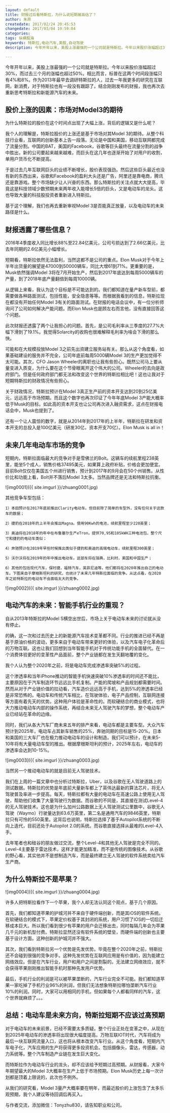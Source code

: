 ```yaml
---
layout: default
title: 财报过后看特斯拉，为什么说短期被高估了？
author: 朱昂
createdate: 2017/02/24 20:45:53
changedate: 2017/03/04 19:59:04
categories:
tags: 纵横股海
keywords: 特斯拉,电动汽车,美股,自动驾驶
description: 今年开年以来，美股上涨最强的一个公司就是特斯拉。今年以来股价涨幅超过30%，而过去三个月的涨幅也超过50%。相比而言，标普在这两个时间段涨幅只有4%和8%。作为2013年最早去

---
```


今年开年以来，美股上涨最强的一个公司就是特斯拉。今年以来股价涨幅超过30%，而过去三个月的涨幅也超过50%。相比而言，标普在这两个时间段涨幅只有4%和8%。作为2013年最早去调研特斯拉的人，过去一年我更多的研究在互联网，新消费，对于特斯拉也有一段没有跟踪了。结合刚刚发布的财报，我也再次去重新思考特斯拉和新能源汽车的未来。

## 股价上涨的因素：市场对Model3的期待

为什么特斯拉的股价在这个时间点出现了大幅上涨，背后的逻辑又是什么呢？

我个人的理解是，特斯拉股价的上涨还是基于市场对其Model 3的期待。从整个科技行业看，互联网的创新基本上告一段落。无论是中国和美国，移动互联网都完成了流量分割。中国的BAT，美国的Facebook，谷歌等巨头最终在流量分割的战争中胜出，新的公司要起来越来越难，而巨头在这几年也逐渐开始了对用户的收割，单用户货币化不断提高。
 
于是过去几年互联网巨头的业绩不断增长，股价表现强劲。然后这些巨头最近也没有新的东西出来，谷歌和Facebook的盈利大头还是广告，阿里还是靠电商，腾讯还是靠游戏。整个市场缺少让人兴奋的东西。那么特斯拉的关注点就大大提高，毕竟这是科技领域少数预期未来两年收入能增长5倍的巨头，又是电动车的龙头。这也导致大量的科技股投资者重新进入特斯拉。

基于这个理解，我们也再去重新审视Model 3是否能真正放量，以及电动车的未来路径是什么。
 
## 财报透露了哪些信息？

2016年4季度收入同比增长88%至22.84亿美元，公司亏损达到了2.66亿美元，比去年同期的2.6亿美元小幅增长。

短期看，特斯拉依然无法盈利，当然这都不是公司的重点。Elon Musk对于今年上半年出货量的展望是47000到50000辆车，同比大增61到71%。更重要的是，Musk依然强调Model 3将在7月开始生产，然后到2017年底达到每周5000辆车的产量，到了2018年底产量翻倍到每周10000辆。

从逻辑上来看，我认为这个目标是不可能达到的。我们都知道在量产新车型前，都需要做各种路面测试，包括性能，安全隐患等等。而根据我看到的信息，特斯拉现在都没有开始任何Model 3有关的路面测试。在财报的电话会议中，有一位分析师询问了公司如何解决产能问题。而Elon Musk也是顾左右而言他，没有直接回答这个问题。
 
此次财报还透露了两个让我担心的问题。首先，是公司毛利率从三季度的27.7%大幅下滑到了19.1%。我觉得Solarcity的收购也很难解释毛利率为啥会下滑的那么快。

可能和在大规模投放Model 3之前先出资建立服务站有关。那么从这个角度看，如果基础建设的服务并不完全，公司年底前每周5000辆Model 3的生产更加觉得不太可能。其次，CFO Jason Wheeler的离职也让我有些担心。既然公司马上要从量变进入质变，为什么要在这个节骨眼离开这个伟大的公司。Wheeler的去向是政府部门。但是任何政府部门都无法和改变这个世界的特斯拉相比吧！这也让我对于短期特斯拉的财政情况有些担心。

关于财政情况，特斯拉预计在Model 3真正生产前的资本开支达到20到25亿美元，远远高于市场预期。而且这个数字也再次印证了今年年底Model 3产能大概率低于Musk的目标。如此高的资本开支也让公司再次进入融资需求，这点在财报电话会中，Musk也提到了。
 
还有一个让人震惊的数字，就是从2014年到2017年的上半年，特斯拉在研发和资本开支的总投入是100亿美元（研发30亿，资本开支70亿）。Elon Musk is all in！

## 未来几年电动车市场的竞争

短期内，特斯拉面临最大的竞争对手是雪佛兰的Bolt。这辆车的续航里程238英里，能坐5个成人，销售价格37495美元，如果算上政府补贴，价格会更加便宜。目前Bolt仅仅在美国五个州进行销售，预计到2017年的9月会在50个州销售。从性价比和功能上看，Bolt并不落后Model 3太多。当然品牌还是无法和特斯拉抗衡。

![img0001]({{ site.imgurl }}/zhuang0001.jpg)

其他竞争车型包括：

	1）本田预计在2017年底前推出Clarity电动车。但目前除了简单的车型外，没有任何关于这款车的数据；

	2）捷豹在2018年的上半年会推出Magna。使用90Kwh的电池，续航里程至少220英里；

	3）奥迪将在2018年的年中在布鲁塞尔生产eTron，提供70,95和105kWH三种电池包，整个尺寸和捷豹的电动车类似；

	4）奔驰预计在2019年早些时候推出类似于捷豹和奥迪的高端电动车，续航里程300英里；

	5）沃尔沃将在2019年的年中推出电动车。这部车将在瑞典，比利时，美国和中国生产；

	6）其他的包括现代汽车，保时捷，福特汽车，英菲尼迪等。他们都将在2020年推出自己的电动车。下图来自于摩根斯坦利的研究，也统计了未来几年特斯拉面临的竞争。从这点看，在2020年之前特斯拉的电动车不会面临太大的竞争。

![img0002]({{ site.imgurl }}/zhuang0002.jpg)

## 电动汽车的未来：智能手机行业的重现？

自从2013年特斯拉的Model S横空出世后，市场上关于电动车未来的讨论就从没有停止。

的确，这一次和过去历史上的新能源汽车技术变革都不同。行业的推进已经不再是基于原油价格的波动，更多来自于电动车带来更好的体验，以及汽车电子化革命后的万物互联。这也让我们回想到当年智能手机对于传统功能手机的全面替代。在一个消费体验更好的变革性产品面前，整个产业链都在发生天翻地覆的变化。
 
我个人认为整个2020年之前，将是电动车完成渗透率突破5%的过程。

这个渗透率和当年iPhone推动的智能手机快速突破10%渗透率的时间还不能比，主要原因在于汽车制造环节远远比手机复制。产能的爬坡和产品规划都需要时间。然而从对于产业链价值的拉动看，汽车造价远远高于手机，达到5%的渗透率已经是非常恐怖的。电动车和传统汽车相比，在驾驶体验，电子产品控制，互联网连接等方面有着先天的优势。这种用户体验是革命性的。而软硬结合的商业模式，也将大力推动电动车内部的操作系统，再结合未来无人驾驶汽车的梦想，整个电动车产业已经站在革命的边缘。

同时，我们从各大汽车厂商未来五年的排产来看，电动车都是主要车型。大众汽车预计到2025年，电动车占其新车销售的25%，奔驰同期的目标是15-20%。日本和美国的三大车厂也在极力推动电动车的设计和制造。我们可以预计，在未来5-10年将有大量电动车型的推出。根据摩根斯坦利的预计，2025年左右，电动车的渗透率会达到10-15%。

![img0003]({{ site.imgurl }}/zhuang0003.jpg)

当然另一个推动电动车的就是目前无人驾驶技术。

我们在上周的一篇文章中也分析过特斯拉，Uber，以及谷歌在无人驾驶道路上的测试数据。特斯拉的优势是年底前大量新车都上了英伟达最新的算法芯片，将无人驾驶普及率进一步提高。每天，特斯拉都有大量的电动车在高速公路上使用无人驾驶，帮助他们收集了大量驾驶行为数据。而谷歌的不同是，其直接在测试Level-4的无人驾驶技术。这也是为什么加州公路数据上无人驾驶测试公里数中，谷歌无人驾驶（Waymo）行驶量达到63.6万英里，第二名是通用汽车的9846英里，特斯拉只有可怜的550英里。这背后也说明，特斯拉选择了基于Autopilot系统的不断向上迭代，目前还处于Autopilot 2.0的系统。而谷歌直接选择从最难的Level-4入手。

去年笔者也和硅谷的朋友做过交流，整个Level-4和其他无人驾驶是完全不同的。Level-4主要基于雷达技术，这样才能更加精准，而不是传统的图像技术。从谷歌的野心看，其实他并不是想制造汽车，而是最终建立无人驾驶的软件系统卖给汽车生产商。

## 为什么特斯拉不是苹果？

![img0004]({{ site.imgurl }}/zhuang0004.jpg)

许多人把特斯拉看作下一个苹果，我个人却无法认同这个观点，基于几个原因。

首先，我们都知道苹果的护城河并不来自于硬件端创新，而是其iOS的软件系统。在软硬结合的模式下，苹果定价权基于其封闭的系统，用户习惯了IOS的一切后迁移成本巨大。所以我们看到很少有苹果的用户会迁移出去，同时每隔几年会为苹果几千元的新机型付费。特斯拉显然还没有软件系统的壁垒，而硬件端的创新也主要基于设计方面。这种创新的护城河并不强大。

其次，我们看到特斯拉另一个优势是先发优势。毕竟在整个2020年之前，特斯拉还不会碰到很强的竞争对手。这种先发优势在互联网应用是有价值的，因为能建立网络效应。但是在汽车行业，用户和用户之间是割裂的。无法建立网络效应，就不会获得苹果刚刚推出智能手机时那种先发用户优势。

最后，手机行业的利润是可以被苹果垄断的，汽车行业完全不可能。我们都知道苹果一家吃掉了手机行业96%的利润，但我们无法想象特斯拉哪怕垄断汽车行业10%的利润。同时，大家可以用相同的手机，但如果每个人都看同样的汽车，这个世界就麻烦了。。。
 
## 总结：电动车是未来方向，特斯拉短期不应该过高预期

对于电动车的未来前景，已经不需要太多质疑。整个行业正处在变革之中，从现在到2025年电动车的渗透率将出现很大幅度提高。万物互联IOT时代，汽车将成为最后一块互联网流量入口，这也将从根本改变汽车行业。从这个角度看，短期内汽车电子化，汽车应用的生产将获得更多投资机会。包括摄像头，雷达，传感器，动力系统等。整个汽车制造产业链在发生巨大变化。

而特斯拉作为电动车行业的龙头，却不应该给予短期过高预期。从财报看，大家今年期望最大的Model 3大概率在生产上低于市场预期。Elon Musk历史上每一次计划都是顶着上限说的，此次也不例外。

从我们的研究看，Model 3量产大概率要在明年，而最近股价的上涨包含了太多乐观预期，我个人建议等待回调后再买入。

与作者交流，添加微信：Tonyzhu830，请告知职业和公司。
